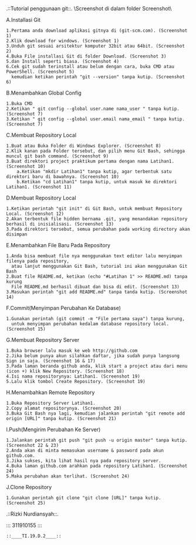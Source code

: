 .::Tutorial penggunaan git::. \\Screenshot di dalam folder Screenshot\\

A.Installasi Git

	1.Pertama anda download aplikasi gitnya di (git-scm.com). (Screenshot 1)
	2.Klik download for windows. (Screenshot 1)
	3.Unduh git sesuai arsitektur komputer 32bit atau 64bit. (Screenshot 2)
	4.Buka File installasi Git di folder Download. (Screenshot 3)
	5.dan Install seperti biasa. (Screenshot 4)
	6.Cek git sudah terinstall atau belum dengan cara, buka CMD atau PowerShell. (Screenshot 5)
	  kemudian ketikan perintah "git --version" tanpa kutip. (Screenshot 6)

B.Menambahkan Global Config 

	1.Buka CMD
	2.Ketikan " git config --global user.name nama_user " tanpa kutip. (Screenshot 7)
	3.Ketikan " git config --global user.email nama_email " tanpa kutip. (Screenshot 7)

C.Membuat Repository Local

	1.Buat atau Buka Folder di Windows Explorer. (Screenshot 8)
	2.Klik kanan pada Folder tersebut, dan pilih menu Git Bash, sehingga muncul git bash command. (Screenshot 9)
	3.Buat direktori project praktikum pertama dengan nama Latihan1. (Screenshot 10)
		a.Ketikan "mkdir Latihan1" tanpa kutip, agar terbentuk satu direktori baru di bawahnya. (Screenshot 10)
		b.Ketikan "cd Latihan1" tanpa kutip, untuk masuk ke direktori Latihan1. (Screenshot 11)
	
D.Membuat Repository Local

	1.Ketikan perintah "git init" di Git Bash, untuk membuat Repository Local. (Screenshot 12)
	2.Akan terbentuk file hidden bernama .git, yang menandakan repository berhasil di inisialisasi. (Screenshot 13)
	3.Pada direktori tersebut, semua perubahan pada working directory akan disimpan
	
E.Menambahkan File Baru Pada Repository

	1.Anda bisa membuat file nya menggunakan text editor lalu menyimpan filenya pada repository,
	  atau lanjut menggunakan Git Bash, tutorial ini akan menggunakan Git Bash
	2.Buat file README.md, ketikan (echo "#Latihan 1" >> README.md) tanpa kurung  
	  File README.md berhasil dibuat dan bisa di edit. (Screenshot 13)  
	3.Masukan perintah "git add README.md" tanpa tanda kutip. (Screenshot 14)

F.Commit(Menyimpan Perubahan Ke Database)

	1.Gunakan perintah (git commit -m "File pertama saya") tanpa kurung, 
	  untuk menyimpan perubahan kedalam database repository local. (Screenshot 15)

G.Membuat Repository Server

	1.Buka browser lalu masuk ke web http://github.com
	2.Jika belum punya akun silahkan daftar, jika sudah punya langsung Sign in saja. (Screenshot 16 & 17)
	3.Pada laman beranda github anda, klik start a project atau dari menu (icon +) klik New Repository. (Screenshot 18)
	4.Isi nama repositorynya: Latihan1. (Screenshot 19)
	5.Lalu klik tombol Create Repository. (Screenshot 19)
	
H.Menambahkan Remote Repository

	1.Buka Repository Server Latihan1. 
	2.Copy alamat repositorynya. (Screenshot 20)
	3.Buka Git Bash nya lagi, kemudian jalankan perintah "git remote add origin [URL]" tanpa kutip. (Screenshot 21)

I.Push(Mengirim Perubahan Ke Server)

	1.Jalankan perintah git push "git push -u origin master" tanpa kutip. (Screenshot 22 & 23)
	2.Anda akan di minta memasukan username & password pada akun github.com.
	3.Jika sukses, kita lihat hasil nya pada repository server.
	4.Buka laman github.com arahkan pada repository Latihan1. (Screenshot 24)
	5.Maka perubahan akan terlihat. (Screenshot 24)

J.Clone Repository

	1.Gunakan perintah git clone "git clone [URL]" tanpa kutip. (Screenshot 25)
	
.::Rizki Nurdiansyah::.

:::    311910155	:::

`::____TI.19.D.2____::`
	
